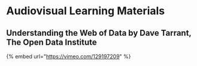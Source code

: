 # Audiovisual Learning Materials

## Understanding the Web of Data by Dave Tarrant, The Open Data Institute

{% embed url="https://vimeo.com/129197209" %}



